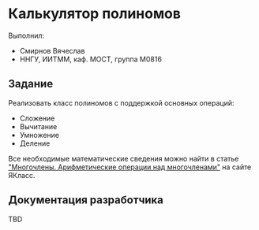 ﻿# Калькулятор полиномов

Выполнил:

 - Смирнов Вячеслав
 - ННГУ, ИИТММ, каф. МОСТ, группа M0816

## Задание

Реализовать класс полиномов с поддержкой основных операций:

 - Сложение
 - Вычитание
 - Умножение
 - Деление

Все необходимые математические сведения можно найти в статье
["Многочлены. Арифметические операции над многочленами"][polinom] на сайте ЯКласс.

## Документация разработчика

TBD

<!-- LINKS -->

[polinom]: http://www.yaklass.ru/p/algebra/7-klass/mnogochleny-arifmeticheskie-operatcii-nad-mnogochlenami-11002
